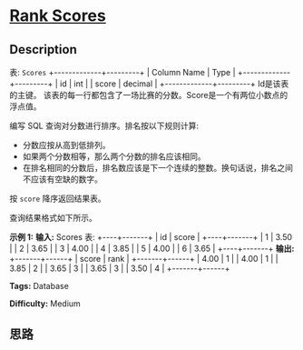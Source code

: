 # [Rank Scores][title]

## Description

表: `Scores`
            +-------------+---------+    | Column Name | Type    |    +-------------+---------+    | id          | int     |    | score       | decimal |    +-------------+---------+    Id是该表的主键。    该表的每一行都包含了一场比赛的分数。Score是一个有两位小数点的浮点值。    



编写 SQL 查询对分数进行排序。排名按以下规则计算:

  * 分数应按从高到低排列。
  * 如果两个分数相等，那么两个分数的排名应该相同。
  * 在排名相同的分数后，排名数应该是下一个连续的整数。换句话说，排名之间不应该有空缺的数字。

按 `score` 降序返回结果表。

查询结果格式如下所示。



**示例 1:**
            **输入:**     Scores 表:    +----+-------+    | id | score |    +----+-------+    | 1  | 3.50  |    | 2  | 3.65  |    | 3  | 4.00  |    | 4  | 3.85  |    | 5  | 4.00  |    | 6  | 3.65  |    +----+-------+    **输出:**     +-------+------+    | score | rank |    +-------+------+    | 4.00  | 1    |    | 4.00  | 1    |    | 3.85  | 2    |    | 3.65  | 3    |    | 3.65  | 3    |    | 3.50  | 4    |    +-------+------+


**Tags:** Database

**Difficulty:** Medium

## 思路

[title]: https://leetcode-cn.com/problems/rank-scores
